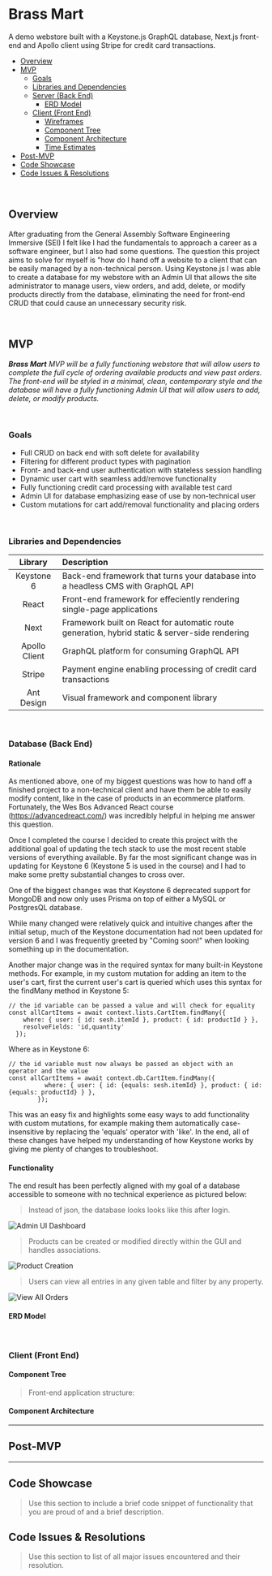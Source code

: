 # Brass Mart

A demo webstore built with a Keystone.js GraphQL database, Next.js front-end and Apollo client using Stripe for credit card transactions. 

- [Overview](#overview)
- [MVP](#mvp)
  - [Goals](#goals)
  - [Libraries and Dependencies](#libraries-and-dependencies)
  - [Server (Back End)](#server-back-end)
    - [ERD Model](#erd-model)
  - [Client (Front End)](#client-front-end)
    - [Wireframes](#wireframes)
    - [Component Tree](#component-tree)
    - [Component Architecture](#component-architecture)
    - [Time Estimates](#time-estimates)
- [Post-MVP](#post-mvp)
- [Code Showcase](#code-showcase)
- [Code Issues & Resolutions](#code-issues--resolutions)

<br>

## Overview

After graduating from the General Assembly Software Engineering Immersive (SEI) I felt like I had the fundamentals to approach a career as a software engineer, but I also had some questions. The question this project aims to solve for myself is "how do I hand off a website to a client that can be easily managed by a non-technical person. Using Keystone.js I was able to create a database for my webstore with an Admin UI that allows the site administrator to manage users, view orders, and add, delete, or modify products directly from the database, eliminating the need for front-end CRUD that could cause an unnecessary security risk.


<br>

## MVP

_**Brass Mart** MVP will be a fully functioning webstore that will allow users to complete the full cycle of ordering available products and view past orders. The front-end will be styled in a minimal, clean, contemporary style and the database will have a fully functioning Admin UI that will allow users to add, delete, or modify products._

<br>

### Goals

- Full CRUD on back end with soft delete for availability
- Filtering for different product types with pagination
- Front- and back-end user authentication with stateless session handling
- Dynamic user cart with seamless add/remove functionality
- Fully functioning credit card processing with available test card
- Admin UI for database emphasizing ease of use by non-technical user
- Custom mutations for cart add/removal functionality and placing orders

<br>

### Libraries and Dependencies

|     Library      | Description                                |
| :--------------: | :----------------------------------------- |
|   Keystone 6  | Back-end framework that turns your database into a headless CMS with GraphQL API |
|      React       | Front-end framework for effeciently rendering single-page applications|
|      Next      | Framework built on React for automatic route generation, hybrid static & server-side rendering |
|   Apollo Client | GraphQL platform for consuming GraphQL API |
| Stripe | Payment engine enabling processing of credit card transactions |
| Ant Design | Visual framework and component library |

<br>

### Database (Back End)

#### Rationale

As mentioned above, one of my biggest questions was how to hand off a finished project to a non-technical client and have them be able to easily modify content, like in the case of products in an ecommerce platform. Fortunately, the Wes Bos Advanced React course (https://advancedreact.com/) was incredibly helpful in helping me answer this question. 

Once I completed the course I decided to create this project with the additional goal of updating the tech stack to use the most recent stable versions of everything available. By far the most significant change was in updating for Keystone 6 (Keystone 5 is used in the course) and I had to make some pretty substantial changes to cross over.

One of the biggest changes was that Keystone 6 deprecated support for MongoDB and now only uses Prisma on top of either a MySQL or PostgresQL database. 

While many changed were relatively quick and intuitive changes after the initial setup, much of the Keystone documentation had not been updated for version 6 and I was frequently greeted by "Coming soon!" when looking something up in the documentation. 

Another major change was in the required syntax for many built-in Keystone methods. For example, in my custom mutation for adding an item to the user's cart, first the current user's cart is queried which uses this syntax for the findMany method in Keystone 5:

```
// the id variable can be passed a value and will check for equality
const allCartItems = await context.lists.CartItem.findMany({
    where: { user: { id: sesh.itemId }, product: { id: productId } },
    resolveFields: 'id,quantity'
  });

```

Where as in Keystone 6:

```
// the id variable must now always be passed an object with an operator and the value
const allCartItems = await context.db.CartItem.findMany({
          where: { user: { id: {equals: sesh.itemId} }, product: { id: {equals: productId} } },
        });

```

This was an easy fix and highlights some easy ways to add functionality with custom mutations, for example making them automatically case-insensitive by replacing the 'equals' operator with 'like'. In the end, all of these changes have helped my understanding of how Keystone works by giving me plenty of changes to troubleshoot.

#### Functionality

The end result has been perfectly aligned with my goal of a database accessible to someone with no technical experience as pictured below:

>Instead of json, the database looks looks like this after login.

![Admin UI Dashboard](https://i.imgur.com/tY3bw8cl.png)

>Products can be created or modified directly within the GUI and handles associations.

![Product Creation](https://i.imgur.com/h2FDhAhl.png)

>Users can view all entries in any given table and filter by any property.

![View All Orders](https://i.imgur.com/8VdAGorl.png)
<br>

#### ERD Model


<br>

### Client (Front End)


#### Component Tree

>Front-end application structure:


#### Component Architecture




***

## Post-MVP



***

## Code Showcase

> Use this section to include a brief code snippet of functionality that you are proud of and a brief description.

## Code Issues & Resolutions

> Use this section to list of all major issues encountered and their resolution.
